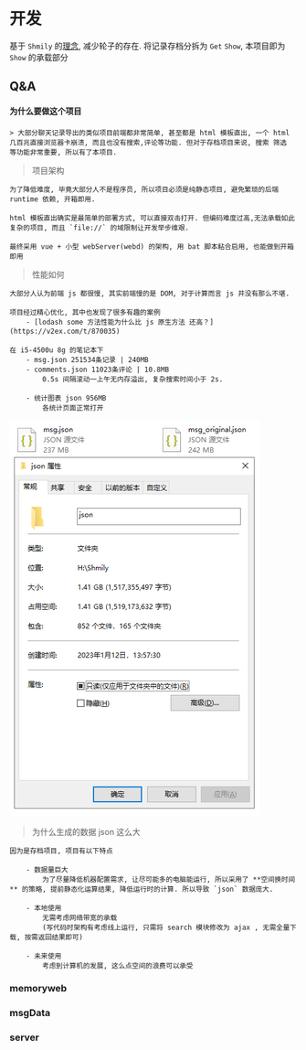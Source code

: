 # 开发

基于 `Shmily` 的[理念](https://lqzh.me/Shmily/guide/concept.html), 减少轮子的存在. 将记录存档分拆为 `Get` `Show`, 本项目即为 `Show` 的承载部分

## Q&A

#### 为什么要做这个项目

    > 大部分聊天记录导出的类似项目前端都非常简单, 甚至都是 html 模板直出, 一个 html 几百兆直接浏览器卡崩溃, 而且也没有搜索,评论等功能. 但对于存档项目来说, 搜索 筛选 等功能非常重要, 所以有了本项目.

> 项目架构

    为了降低难度, 毕竟大部分人不是程序员, 所以项目必须是纯静态项目, 避免繁琐的后端 runtime 依赖, 开箱即用.

    html 模板直出确实是最简单的部署方式, 可以直接双击打开. 但编码难度过高,无法承载如此复杂的项目, 而且 `file://` 的域限制让开发举步维艰.

    最终采用 vue + 小型 webServer(webd) 的架构, 用 bat 脚本粘合启用, 也能做到开箱即用

> 性能如何

    大部分人认为前端 js 都很慢, 其实前端慢的是 DOM, 对于计算而言 js 并没有那么不堪.

    项目经过精心优化, 其中也发现了很多有趣的案例
        - [lodash some 方法性能为什么比 js 原生方法 还高？](https://v2ex.com/t/870035)

    在 i5-4500u 8g 的笔记本下
        - msg.json 251534条记录 | 240MB
        - comments.json 11023条评论 | 10.8MB
            0.5s 间隔滚动一上午无内存溢出, 复杂搜索时间小于 2s.

        - 统计图表 json 956MB
            各统计页面正常打开

![dev](./assets/dev-1.png)

> 为什么生成的数据 json 这么大

    因为是存档项目, 项目有以下特点

        - 数据量巨大
            为了尽量降低机器配置需求, 让尽可能多的电脑能运行, 所以采用了 **空间换时间** 的策略, 提前静态化运算结果, 降低运行时的计算. 所以导致 `json` 数据庞大.

        - 本地使用
            无需考虑网络带宽的承载
            (写代码时架构有考虑线上运行, 只需将 search 模块修改为 ajax , 无需全量下载, 按需返回结果即可)

        - 未来使用
            考虑到计算机的发展, 这么点空间的浪费可以承受

### memoryweb

### msgData

### server
